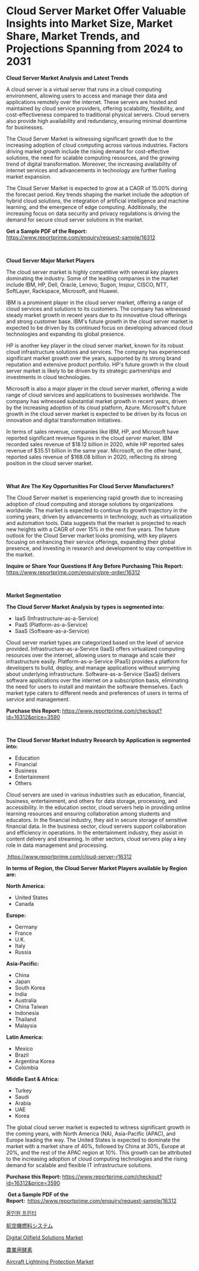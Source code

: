 <p><h1>Cloud Server Market Offer Valuable Insights into Market Size, Market Share, Market Trends, and Projections Spanning from 2024 to 2031</h1></p><p><strong>Cloud Server Market Analysis and Latest Trends</strong></p>
<p><p>A cloud server is a virtual server that runs in a cloud computing environment, allowing users to access and manage their data and applications remotely over the internet. These servers are hosted and maintained by cloud service providers, offering scalability, flexibility, and cost-effectiveness compared to traditional physical servers. Cloud servers also provide high availability and redundancy, ensuring minimal downtime for businesses.</p><p>The Cloud Server Market is witnessing significant growth due to the increasing adoption of cloud computing across various industries. Factors driving market growth include the rising demand for cost-effective solutions, the need for scalable computing resources, and the growing trend of digital transformation. Moreover, the increasing availability of internet services and advancements in technology are further fueling market expansion.</p><p>The Cloud Server Market is expected to grow at a CAGR of 15.00% during the forecast period. Key trends shaping the market include the adoption of hybrid cloud solutions, the integration of artificial intelligence and machine learning, and the emergence of edge computing. Additionally, the increasing focus on data security and privacy regulations is driving the demand for secure cloud server solutions in the market.</p></p>
<p><strong>Get a Sample PDF of the Report:&nbsp;</strong> <a href="https://www.reportprime.com/enquiry/request-sample/16312">https://www.reportprime.com/enquiry/request-sample/16312</a></p>
<p>&nbsp;</p>
<p><strong>Cloud Server Major Market Players</strong></p>
<p><p>The cloud server market is highly competitive with several key players dominating the industry. Some of the leading companies in the market include IBM, HP, Dell, Oracle, Lenovo, Sugon, Inspur, CISCO, NTT, SoftLayer, Rackspace, Microsoft, and Huawei. </p><p>IBM is a prominent player in the cloud server market, offering a range of cloud services and solutions to its customers. The company has witnessed steady market growth in recent years due to its innovative cloud offerings and strong customer base. IBM's future growth in the cloud server market is expected to be driven by its continued focus on developing advanced cloud technologies and expanding its global presence.</p><p>HP is another key player in the cloud server market, known for its robust cloud infrastructure solutions and services. The company has experienced significant market growth over the years, supported by its strong brand reputation and extensive product portfolio. HP's future growth in the cloud server market is likely to be driven by its strategic partnerships and investments in cloud technologies.</p><p>Microsoft is also a major player in the cloud server market, offering a wide range of cloud services and applications to businesses worldwide. The company has witnessed substantial market growth in recent years, driven by the increasing adoption of its cloud platform, Azure. Microsoft's future growth in the cloud server market is expected to be driven by its focus on innovation and digital transformation initiatives.</p><p>In terms of sales revenue, companies like IBM, HP, and Microsoft have reported significant revenue figures in the cloud server market. IBM recorded sales revenue of $18.12 billion in 2020, while HP reported sales revenue of $35.51 billion in the same year. Microsoft, on the other hand, reported sales revenue of $168.08 billion in 2020, reflecting its strong position in the cloud server market.</p></p>
<p>&nbsp;</p>
<p><strong>What Are The Key Opportunities For Cloud Server Manufacturers?</strong></p>
<p><p>The Cloud Server market is experiencing rapid growth due to increasing adoption of cloud computing and storage solutions by organizations worldwide. The market is expected to continue its growth trajectory in the coming years, driven by advancements in technology, such as virtualization and automation tools.  Data suggests that the market is projected to reach new heights with a CAGR of over 15% in the next five years. The future outlook for the Cloud Server market looks promising, with key players focusing on enhancing their service offerings, expanding their global presence, and investing in research and development to stay competitive in the market.</p></p>
<p><strong>Inquire or Share Your Questions If Any Before Purchasing This Report:</strong> <a href="https://www.reportprime.com/enquiry/pre-order/16312">https://www.reportprime.com/enquiry/pre-order/16312</a></p>
<p>&nbsp;</p>
<p><strong>Market Segmentation</strong></p>
<p><strong>The Cloud Server Market Analysis by types is segmented into:</strong></p>
<p><ul><li>IaaS (Infrastructure-as-a-Service)</li><li>PaaS (Platform-as-a-Service)</li><li>SaaS (Software-as-a-Service)</li></ul></p>
<p><p>Cloud server market types are categorized based on the level of service provided. Infrastructure-as-a-Service (IaaS) offers virtualized computing resources over the internet, allowing users to manage and scale their infrastructure easily. Platform-as-a-Service (PaaS) provides a platform for developers to build, deploy, and manage applications without worrying about underlying infrastructure. Software-as-a-Service (SaaS) delivers software applications over the internet on a subscription basis, eliminating the need for users to install and maintain the software themselves. Each market type caters to different needs and preferences of users in terms of service and management.</p></p>
<p><strong>Purchase this Report:&nbsp;</strong><a href="https://www.reportprime.com/checkout?id=16312&price=3590">https://www.reportprime.com/checkout?id=16312&price=3590</a></p>
<p>&nbsp;</p>
<p><strong>The Cloud Server Market Industry Research by Application is segmented into:</strong></p>
<p><ul><li>Education</li><li>Financial</li><li>Business</li><li>Entertainment</li><li>Others</li></ul></p>
<p><p>Cloud servers are used in various industries such as education, financial, business, entertainment, and others for data storage, processing, and accessibility. In the education sector, cloud servers help in providing online learning resources and ensuring collaboration among students and educators. In the financial industry, they aid in secure storage of sensitive financial data. In the business sector, cloud servers support collaboration and efficiency in operations. In the entertainment industry, they assist in content delivery and streaming. In other sectors, cloud servers play a key role in data management and processing.</p></p>
<p><a href="https://www.reportprime.com/cloud-server-r16312">&nbsp;https://www.reportprime.com/cloud-server-r16312</a></p>
<p><strong>In terms of Region, the Cloud Server Market Players available by Region are:</strong></p>
<p>
    <p> <strong> North America: </strong>
        <ul>
            <li>United States</li>
            <li>Canada</li>
        </ul>
        </p> 
    <p> <strong> Europe: </strong>
        <ul>
            <li>Germany</li>
            <li>France</li>
            <li>U.K.</li>
            <li>Italy</li>
            <li>Russia</li>
        </ul>
        </p> 
    <p> <strong> Asia-Pacific: </strong>
        <ul>
            <li>China</li>
            <li>Japan</li>
            <li>South Korea</li>
            <li>India</li>
            <li>Australia</li>
            <li>China Taiwan</li>
            <li>Indonesia</li>
            <li>Thailand</li>
            <li>Malaysia</li>
        </ul>
        </p> 
    <p> <strong> Latin America: </strong>
        <ul>
            <li>Mexico</li>
            <li>Brazil</li>
            <li>Argentina Korea</li>
            <li>Colombia</li>
        </ul>
        </p> 
    <p> <strong> Middle East & Africa: </strong>
        <ul>
            <li>Turkey</li>
            <li>Saudi</li>
            <li>Arabia</li>
            <li>UAE</li>
            <li>Korea</li>
        </ul>
    </p>
    </p>
<p><p>The global cloud server market is expected to witness significant growth in the coming years, with North America (NA), Asia-Pacific (APAC), and Europe leading the way. The United States is expected to dominate the market with a market share of 40%, followed by China at 30%, Europe at 20%, and the rest of the APAC region at 10%. This growth can be attributed to the increasing adoption of cloud computing technologies and the rising demand for scalable and flexible IT infrastructure solutions.</p></p>
<p><strong>Purchase this Report: </strong><a href="https://www.reportprime.com/checkout?id=16312&price=3590">https://www.reportprime.com/checkout?id=16312&price=3590</a></p>
<p>&nbsp;<strong>Get a Sample PDF of the Report:&nbsp;&nbsp;</strong><a href="https://www.reportprime.com/enquiry/request-sample/16312">https://www.reportprime.com/enquiry/request-sample/16312</a></p>
<p><strong></strong></p>
<p><p><a href="https://github.com/wallacBahrtyinger567686/Market-Research-Report-List-1/blob/main/589528124396.md">올인원 프린터</a></p><p><a href="https://medium.com/@barrycuda1974/%E8%88%AA%E7%A9%BA%E6%A9%9F%E7%87%83%E6%96%99%E3%82%B7%E3%82%B9%E3%83%86%E3%83%A0%E5%B8%82%E5%A0%B4%E3%81%AF-%E3%82%B7%E3%82%A7%E3%82%A2-%E3%82%B5%E3%82%A4%E3%82%BA-%E3%81%8A%E3%82%88%E3%81%B32031%E5%B9%B4%E3%81%BE%E3%81%A7%E3%81%AE%E4%BA%88%E6%B8%AC%E3%81%AB%E7%84%A6%E7%82%B9%E3%82%92%E5%90%88%E3%82%8F%E3%81%9B%E3%81%A6%E3%81%84%E3%81%BE%E3%81%99-6af8d3b83701">航空機燃料システム</a></p><p><a href="https://github.com/jj19131/Market-Research-Report-List-2/blob/main/digital-oilfield-solutions-market.md">Digital Oilfield Solutions Market</a></p><p><a href="https://medium.com/@colbu56546/%E8%BE%B2%E6%A5%AD%E9%85%B5%E7%B4%A0%E5%B8%82%E5%A0%B4%E8%A6%8F%E6%A8%A1-%E5%B8%82%E5%A0%B4%E5%B1%95%E6%9C%9B%E3%81%A8%E5%B8%82%E5%A0%B4%E4%BA%88%E6%B8%AC-2024%E5%B9%B4%E3%81%8B%E3%82%892031%E5%B9%B4%E3%81%BE%E3%81%A7-6974133dac2b">農業用酵素</a></p><p><a href="https://github.com/marloy8/Market-Research-Report-List-4/blob/main/aircraft-lightning-protection-market.md">Aircraft Lightning Protection Market</a></p></p>
